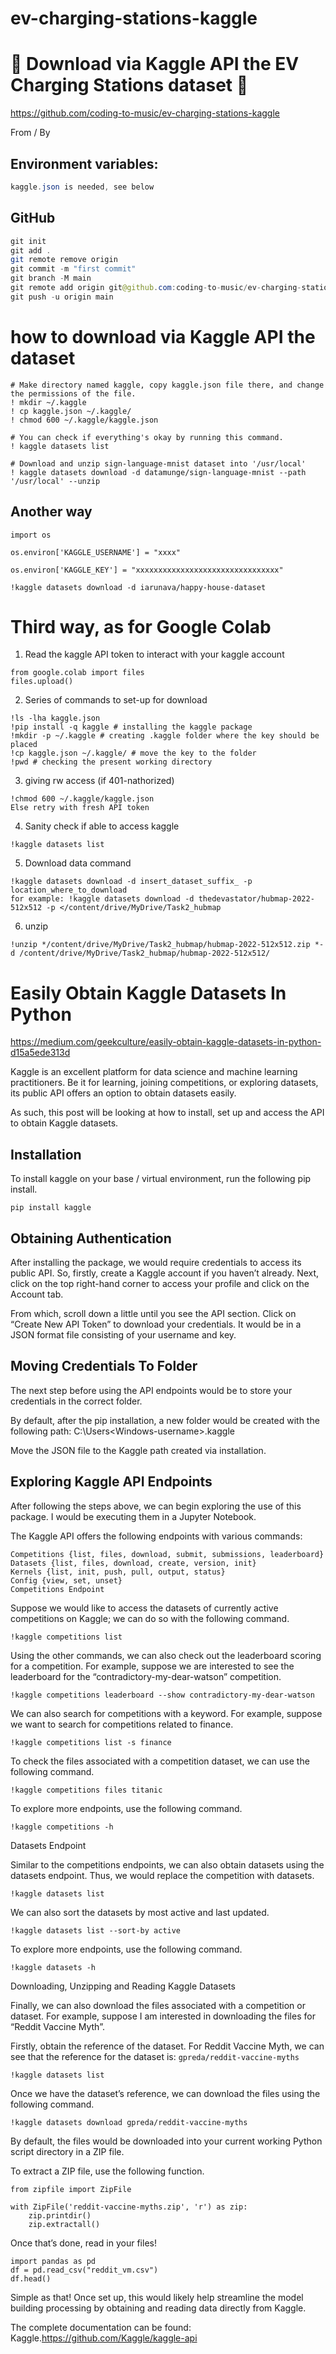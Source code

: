 # ev-charging-stations-kaggle

# 🚀 Download via Kaggle API the EV Charging Stations dataset 🚀

https://github.com/coding-to-music/ev-charging-stations-kaggle


From / By 
## Environment variables:

```java
kaggle.json is needed, see below
```

## GitHub

```java
git init
git add .
git remote remove origin
git commit -m "first commit"
git branch -M main
git remote add origin git@github.com:coding-to-music/ev-charging-stations-kaggle.git
git push -u origin main
```

# how to download via Kaggle API the dataset

```
# Make directory named kaggle, copy kaggle.json file there, and change the permissions of the file.
! mkdir ~/.kaggle
! cp kaggle.json ~/.kaggle/
! chmod 600 ~/.kaggle/kaggle.json

# You can check if everything's okay by running this command.
! kaggle datasets list

# Download and unzip sign-language-mnist dataset into '/usr/local'
! kaggle datasets download -d datamunge/sign-language-mnist --path '/usr/local' --unzip
```

## Another way

```
import os

os.environ['KAGGLE_USERNAME'] = "xxxx"

os.environ['KAGGLE_KEY'] = "xxxxxxxxxxxxxxxxxxxxxxxxxxxxxxxx"

!kaggle datasets download -d iarunava/happy-house-dataset
```

# Third way, as for Google Colab

1. Read the kaggle API token to interact with your kaggle account

```
from google.colab import files
files.upload()
```

2. Series of commands to set-up for download

```
!ls -lha kaggle.json
!pip install -q kaggle # installing the kaggle package
!mkdir -p ~/.kaggle # creating .kaggle folder where the key should be placed
!cp kaggle.json ~/.kaggle/ # move the key to the folder
!pwd # checking the present working directory
```

3. giving rw access (if 401-nathorized)

```
!chmod 600 ~/.kaggle/kaggle.json
Else retry with fresh API token
```

4. Sanity check if able to access kaggle

```
!kaggle datasets list
```

5. Download data command

```
!kaggle datasets download -d insert_dataset_suffix_ -p location_where_to_download
for example: !kaggle datasets download -d thedevastator/hubmap-2022-512x512 -p </content/drive/MyDrive/Task2_hubmap
```

6. unzip

```
!unzip */content/drive/MyDrive/Task2_hubmap/hubmap-2022-512x512.zip *-d /content/drive/MyDrive/Task2_hubmap/hubmap-2022-512x512/
```

# Easily Obtain Kaggle Datasets In Python

https://medium.com/geekculture/easily-obtain-kaggle-datasets-in-python-d15a5ede313d

Kaggle is an excellent platform for data science and machine learning practitioners. Be it for learning, joining competitions, or exploring datasets, its public API offers an option to obtain datasets easily.

As such, this post will be looking at how to install, set up and access the API to obtain Kaggle datasets.

## Installation

To install kaggle on your base / virtual environment, run the following pip install.

```
pip install kaggle
```

## Obtaining Authentication

After installing the package, we would require credentials to access its public API. So, firstly, create a Kaggle account if you haven’t already. Next, click on the top right-hand corner to access your profile and click on the Account tab.

From which, scroll down a little until you see the API section. Click on “Create New API Token” to download your credentials. It would be in a JSON format file consisting of your username and key.


## Moving Credentials To Folder

The next step before using the API endpoints would be to store your credentials in the correct folder.

By default, after the pip installation, a new folder would be created with the following path: C:\Users\<Windows-username>\.kaggle

Move the JSON file to the Kaggle path created via installation.

## Exploring Kaggle API Endpoints

After following the steps above, we can begin exploring the use of this package. I would be executing them in a Jupyter Notebook.

The Kaggle API offers the following endpoints with various commands:

```
Competitions {list, files, download, submit, submissions, leaderboard}
Datasets {list, files, download, create, version, init}
Kernels {list, init, push, pull, output, status}
Config {view, set, unset}
Competitions Endpoint
```

Suppose we would like to access the datasets of currently active competitions on Kaggle; we can do so with the following command.

```
!kaggle competitions list
```

Using the other commands, we can also check out the leaderboard scoring for a competition. For example, suppose we are interested to see the leaderboard for the “contradictory-my-dear-watson” competition.

```
!kaggle competitions leaderboard --show contradictory-my-dear-watson
```

We can also search for competitions with a keyword. For example, suppose we want to search for competitions related to finance.

```
!kaggle competitions list -s finance
```

To check the files associated with a competition dataset, we can use the following command.

```
!kaggle competitions files titanic
```

To explore more endpoints, use the following command.

```
!kaggle competitions -h
```

Datasets Endpoint

Similar to the competitions endpoints, we can also obtain datasets using the datasets endpoint. Thus, we would replace the competition with datasets.

```
!kaggle datasets list
```

We can also sort the datasets by most active and last updated.

```
!kaggle datasets list --sort-by active
```

To explore more endpoints, use the following command.

```
!kaggle datasets -h
```

Downloading, Unzipping and Reading Kaggle Datasets

Finally, we can also download the files associated with a competition or dataset. For example, suppose I am interested in downloading the files for “Reddit Vaccine Myth”.

Firstly, obtain the reference of the dataset. For Reddit Vaccine Myth, we can see that the reference for the dataset is: `gpreda/reddit-vaccine-myths`

```
!kaggle datasets list
```

Once we have the dataset’s reference, we can download the files using the following command.

```
!kaggle datasets download gpreda/reddit-vaccine-myths
```

By default, the files would be downloaded into your current working Python script directory in a ZIP file.

To extract a ZIP file, use the following function.

```
from zipfile import ZipFile
  
with ZipFile('reddit-vaccine-myths.zip', 'r') as zip:
    zip.printdir()
    zip.extractall()
```

Once that’s done, read in your files!

```
import pandas as pd
df = pd.read_csv("reddit_vm.csv")
df.head()
```

Simple as that! Once set up, this would likely help streamline the model building processing by obtaining and reading data directly from Kaggle.

The complete documentation can be found: Kaggle.https://github.com/Kaggle/kaggle-api

